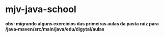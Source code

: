 # mjv-java-school

#### obs: migrando alguns exercicios das primeiras aulas da pasta raiz para /java-maven/src/main/java/edu/digytal/aulas

